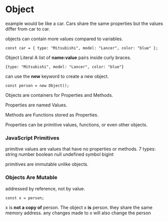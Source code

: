 # Object

example would be like a car. Cars share the same properties but the values differ from
car to car.

objects can contain more values compared to variables.

```
const car = { type: "Mitsubishi", model: "Lancer", color: "blue" };
```

Object Literal
A list of **name:value** pairs inside curly braces.

```
{type: "Mitsubishi", model: "Lancer", color: "blue"}
```

can use the **new** keyword to create a new object.

```
const person = new Object();
```

Objects are containers for Properties and Methods.

Properties are named Values.

Methods are Functions stored as Properties.

Properties can be primitive values, functions, or even other objects.

### JavaScript Primitives

primitive values are values that have no properties or methods.
7 types:
string
number
boolean
null
undefined
symbol
bigint

primitives are immutable unlike objects.

### Objects Are Mutable

addressed by reference, not by value.

```
const x = person;
```

x is **not a copy of** person. The object x **is** person.
they share the same memory address.
any changes made to x will also change the person
